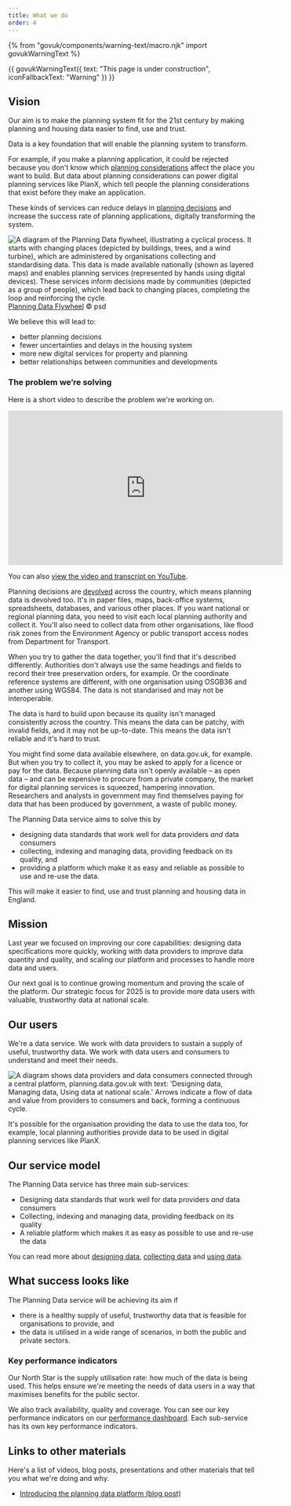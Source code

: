 ```yaml
---
title: What we do
order: 4
---
```

{% from "govuk/components/warning-text/macro.njk" import govukWarningText %}

{{ govukWarningText({
  text: "This page is under construction",
  iconFallbackText: "Warning"
}) }}

## Vision

Our aim is to make the planning system fit for the 21st century by making planning and housing data easier to find, use and trust. 

Data is a key foundation that will enable the planning system to transform. 

For example, if you make a planning application, it could be rejected because you don't know which [planning considerations](/what-we-do/key-concepts#planning-consideration) affect the place you want to build. But data about planning considerations can power digital planning services like PlanX, which tell people the planning considerations that exist before they make an application. 

These kinds of services can reduce delays in [planning decisions](/what-we-do/key-concepts#planning-decision) and increase the success rate of planning applications, digitally transforming the system.

![A diagram of the Planning Data flywheel, illustrating a cyclical process. It starts with changing places (depicted by buildings, trees, and a wind turbine), which are administered by organisations collecting and standardising data. This data is made available nationally (shown as layered maps) and enables planning services (represented by hands using digital devices). These services inform decisions made by communities (depicted as a group of people), which lead back to changing places, completing the loop and reinforcing the cycle.](../assets/images/planning-data-flywheel.jpg)
[Planning Data Flywheel](https://www.flickr.com/photos/psd/53561519291/in/album-72157703657907285) © psd

We believe this will lead to: 

- better planning decisions 
- fewer uncertainties and delays in the housing system 
- more new digital services for property and planning 
- better relationships between communities and developments

### The problem we’re solving

Here is a short video to describe the problem we're working on.

<iframe width="560" height="315" src="https://www.youtube-nocookie.com/embed/UuugC3rV6QI?si=EkMoWgCYeAaX81fI" title="YouTube video player" frameborder="0" allow="accelerometer; autoplay; clipboard-write; encrypted-media; gyroscope; picture-in-picture; web-share" referrerpolicy="strict-origin-when-cross-origin" allowfullscreen></iframe>

You can also [view the video and transcript on YouTube](https://www.youtube.com/watch?v=UuugC3rV6QI).

Planning decisions are [devolved](/what-we-do/key-concepts#devolution) across the country, which means planning data is devolved too. It's in paper files, maps, back-office systems, spreadsheets, databases, and various other places. If you want national or regional planning data, you need to visit each local planning authority and collect it. You'll also need to collect data from other organisations, like flood risk zones from the Environment Agency or public transport access nodes from Department for Transport.

When you try to gather the data together, you'll find that it's described differently. Authorities don't always use the same headings and fields to record their tree preservation orders, for example. Or the coordinate reference systems are different, with one organisation using OSGB36 and another using WGS84. The data is not standarised and may not be interoperable. 

The data is hard to build upon because its quality isn't managed consistently across the country. This means the data can be patchy, with invalid fields, and it may not be up-to-date. This means the data isn't reliable and it's hard to trust.

You might find some data available elsewhere, on data.gov.uk, for example. But when you try to collect it, you may be asked to apply for a licence or pay for the data. Because planning data isn't openly available – as open data – and can be expensive to procure from a private company, the market for digital planning services is squeezed, hampering innovation. Researchers and analysts in government may find themselves paying for data that has been produced by government, a waste of public money.

The Planning Data service aims to solve this by

- designing data standards that work well for data providers _and_ data consumers
- collecting, indexing and managing data, providing feedback on its quality, and
- providing a platform which make it as easy and reliable as possible to use and re-use the data.

This will make it easier to find, use and trust planning and housing data in England.

## Mission

Last year we focused on improving our core capabilities: designing data specifications more quickly, working with data providers to improve data quantity and quality, and scaling our platform and processes to handle more data and users.

Our next goal is to continue growing momentum and proving the scale of the platform. Our strategic focus for 2025 is to provide more data users with valuable, trustworthy data at national scale. 
<!-- Specifically, this means
- making data available to data users beyond PropTech, such as analysts, policy officers and property developers
- making it easier to get started using the data, for example, by pulling it into PowerBI, Tableau and other tools
- showing how the quantity and quality of data improves over time
- bringing more people from industry into the data design process
- and more 
-->

## Our users

We're a data service. We work with data providers to sustain a supply of useful, trustworthy data. We work with data users and consumers to understand and meet their needs. 

![A diagram shows data providers and data consumers connected through a central platform, planning.data.gov.uk with text: 'Designing data, Managing data, Using data at national scale.' Arrows indicate a flow of data and value from providers to consumers and back, forming a continuous cycle.](../assets/images/planning-data-platform-model.png)

It's possible for the organisation providing the data to use the data too, for example, local planning authorities provide data to be used in digital planning services like PlanX.

## Our service model

The Planning Data service has three main sub-services:

- Designing data standards that work well for data providers _and_ data consumers
- Collecting, indexing and managing data, providing feedback on its quality
- A reliable platform which makes it as easy as possible to use and re-use the data

You can read more about [designing data](/what-we-do/designing-data/), [collecting data](/what-we-do/collecting-data/) and [using data](/what-we-do/using-data/).

## What success looks like

The Planning Data service will be achieving its aim if

- there is a healthy supply of useful, trustworthy data that is feasible for organisations to provide, and
- the data is utilised in a wide range of scenarios, in both the public and private sectors.
<!-- This list is unfinished
If we're successful in achieving our mission, there will be

- a healthy pipeline of data standards moving from the backlog to co-design and through to legislation
- continued participation from software providers, government bodies, LPAs and other interest groups in the data design process
- a clear picture of which data specifications will meet the needs of the planning system as a whole
- a growing supply of data, for more planning considerations, provided by local planning authorities
- more trustworthy data provided over time, with minimal datasets meeting immediate needs
- useful and actionable feedback provided to data providers, helping them improve data quality and processes iteratively
- and more -->

### Key performance indicators

Our North Star is the supply utilisation rate: how much of the data is being used. This helps ensure we're meeting the needs of data users in a way that maximises benefits for the public sector.

We also track availability, quality and coverage. You can see our key performance indicators on our [performance dashboard](https://www.planning.data.gov.uk/about/performance). Each sub-service has its own key performance indicators.

## Links to other materials

Here's a list of videos, blog posts, presentations and other materials that tell you what we're doing and why.

- [Introducing the planning data platform (blog post)](https://mhclgdigital.blog.gov.uk/2022/09/28/introducing-the-planning-data-platform/)